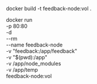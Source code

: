 docker build -t feedback-node:vol .

docker run \
    -p 80:80 \
    -d \
    --rm \
    --name feedback-node \
    -v "feedback:/app/feedback" \
    -v "$(pwd):/app" \
    -v /app/node_modules \
    -v /app/temp \
    feedback-node:vol